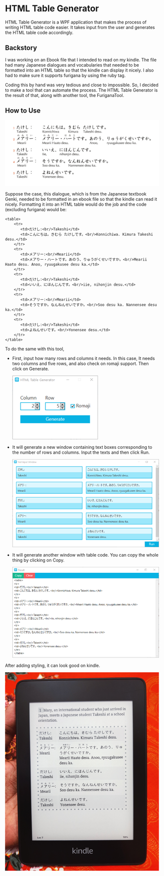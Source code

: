 # HTML Table Generator

HTML Table Generator is a WPF application that makes the process of writing HTML table code easier. It takes input from the user and generates the HTML table code accordingly.

## Backstory
I was working on an Ebook file that I intended to read on my kindle. The file had many Japanese dialogues and vocabularies that needed to be formatted into an HTML table so that the kindle can display it nicely.
I also had to make sure it supports furigana by using the ruby tag.

Coding this by hand was very tedious and close to impossible. So, I decided to make a tool that can automate the process. The HTML Table Generator is the result of that, along with another tool, the FuriganaTool.

## How to Use
<img src="DialougeToHtmlTable/Docs/DialogueFromGenki.png" width="550" alt="A dialogue From Genki"/>

Suppose the case, this dialogue, which is from the Japanese textbook Genki, needed to be formatted in an ebook file so that the kindle can read it nicely.
Formatting it into an HTML table would do the job and the code (excluding furigana) would be:
```
<table>
    <tr>
       <td>だけし:<br/>Takeshi</td>
       <td>こんにちは。きむら たけしです。<br/>Konnichiwa. Kimura Takeshi desu.</td>
    </tr>
    <tr>
       <td>メアリー:<br/>Mearii</td>
       <td>メアりー・ハートです。あのう、りゅうがくせいですか。<br/>Mearii Haato desu. Anoo, ryuugakusee desu ka.</td>
    </tr>
    <tr>
       <td>だけし:<br/>Takeshi</td>
       <td>いいえ、にほんじんです。<br/>iie, nihonjin desu.</td>
    </tr>
    <tr>
       <td>メアリー:<br/>Mearii</td>
       <td>そうですか。なんねんせいですか。<br/>Soo desu ka. Nannensee desu ka.</td>
    </tr>
    <tr>
       <td>だけし:<br/>Takeshi</td>
       <td>よねんせいです。<br/>Yonensee desu.</td>
    </tr>
</table>

```


To do the same with this tool,
* First, input how many rows and columns it needs. In this case, It needs two columns and five rows, and also check on romaji support. Then click on Generate.

  <img src="DialougeToHtmlTable/Docs/AppInterface01.png" width="280" alt="AppInterface01"/>
  
* It will generate a new window containing text boxes corresponding to the number of rows and columns. Input the texts and then click Run.
  
  <img src="DialougeToHtmlTable/Docs/AppInterface02.png" width="550" alt="AppInterface02"/>
  
* It will generate another window with table code. You can copy the whole thing by clicking on Copy.

  <img src="DialougeToHtmlTable/Docs/AppInterface03.png" width="550" alt="AppInterface03"/>
  
After adding styling, it can look good on kindle.

<img src="DialougeToHtmlTable/Docs/Kindle.jpg" width="550" alt="AppInterface03"/>

